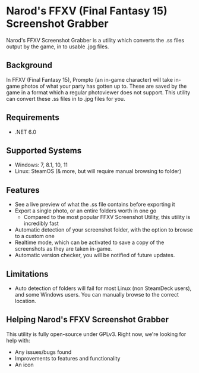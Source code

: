 # Narod's FFXV (Final Fantasy 15) Screenshot Grabber

Narod's FFXV Screenshot Grabber is a utility which converts the .ss files output by the game, in to usable .jpg files.

## Background

In FFXV (Final Fantasy 15), Prompto (an in-game character) will take in-game photos of what your party has gotten up to. These are saved by the game in a format which a regular photoviewer does not support. This utility can convert these .ss files in to .jpg files for you.

## Requirements

- .NET 6.0

## Supported Systems

- Windows: 7, 8.1, 10, 11
- Linux: SteamOS (& more, but will require manual browsing to folder)

## Features

- See a live preview of what the .ss file contains before exporting it
- Export a single photo, or an entire folders worth in one go
  - Compared to the most popular FFXV Screenshot Utility, this utility is incredibly fast
- Automatic detection of your screenshot folder, with the option to browse to a custom one
- Realtime mode, which can be activated to save a copy of the screenshots as they are taken in-game.
- Automatic version checker, you will be notified of future updates.

## Limitations

- Auto detection of folders will fail for most Linux (non SteamDeck users), and some Windows users. You can manually browse to the correct location.

## Helping Narod's FFXV Screenshot Grabber

This utility is fully open-source under GPLv3. Right now, we're looking for help with:

- Any issues/bugs found
- Improvements to features and functionality
- An icon
